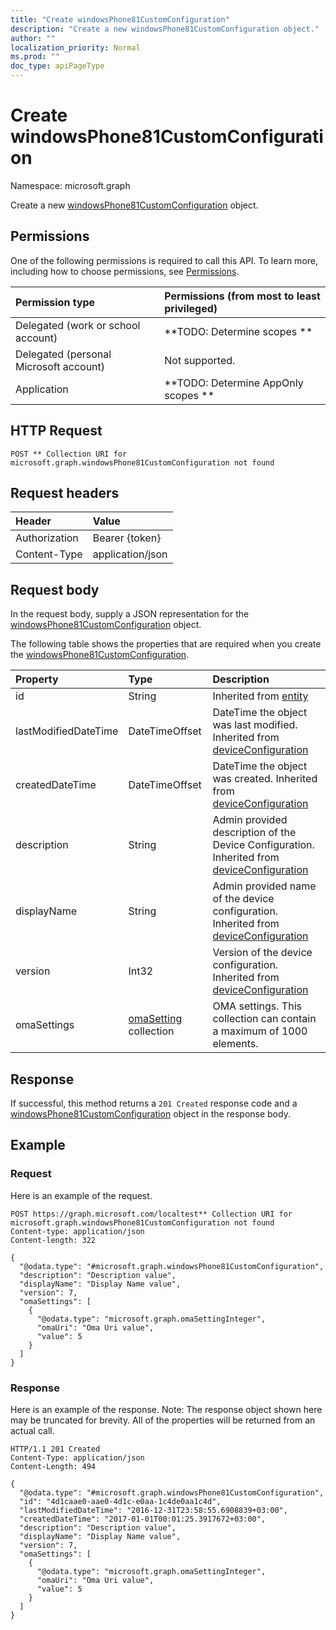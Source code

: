 ```yaml
---
title: "Create windowsPhone81CustomConfiguration"
description: "Create a new windowsPhone81CustomConfiguration object."
author: ""
localization_priority: Normal
ms.prod: ""
doc_type: apiPageType
---
```


# Create windowsPhone81CustomConfiguration

Namespace: microsoft.graph

Create a new [windowsPhone81CustomConfiguration](../resources/windowsphone81customconfiguration.md) object.

## Permissions
One of the following permissions is required to call this API. To learn more, including how to choose permissions, see [Permissions](/concepts/permissions-reference.md).

|Permission type|Permissions (from most to least privileged)|
|:---|:---|
|Delegated (work or school account)|**TODO: Determine scopes **|
|Delegated (personal Microsoft account)|Not supported.|
|Application|**TODO: Determine AppOnly scopes **|

## HTTP Request
<!-- {
  "blockType": "ignored"
}
-->
``` http
POST ** Collection URI for microsoft.graph.windowsPhone81CustomConfiguration not found
```

## Request headers
|Header|Value|
|:---|:---|
|Authorization|Bearer {token}|
|Content-Type|application/json|

## Request body
In the request body, supply a JSON representation for the [windowsPhone81CustomConfiguration](../resources/windowsphone81customconfiguration.md) object.

The following table shows the properties that are required when you create the [windowsPhone81CustomConfiguration](../resources/windowsphone81customconfiguration.md).

|Property|Type|Description|
|:---|:---|:---|
|id|String| Inherited from [entity](../resources/entity.md)|
|lastModifiedDateTime|DateTimeOffset|DateTime the object was last modified. Inherited from [deviceConfiguration](../resources/deviceconfiguration.md)|
|createdDateTime|DateTimeOffset|DateTime the object was created. Inherited from [deviceConfiguration](../resources/deviceconfiguration.md)|
|description|String|Admin provided description of the Device Configuration. Inherited from [deviceConfiguration](../resources/deviceconfiguration.md)|
|displayName|String|Admin provided name of the device configuration. Inherited from [deviceConfiguration](../resources/deviceconfiguration.md)|
|version|Int32|Version of the device configuration. Inherited from [deviceConfiguration](../resources/deviceconfiguration.md)|
|omaSettings|[omaSetting](../resources/omasetting.md) collection|OMA settings. This collection can contain a maximum of 1000 elements.|



## Response
If successful, this method returns a `201 Created` response code and a [windowsPhone81CustomConfiguration](../resources/windowsphone81customconfiguration.md) object in the response body.

## Example

### Request
Here is an example of the request.
<!-- {
  "blockType": "request",
  "name": "create_windowsphone81customconfiguration_from_"
}
-->
``` http
POST https://graph.microsoft.com/localtest** Collection URI for microsoft.graph.windowsPhone81CustomConfiguration not found
Content-type: application/json
Content-length: 322

{
  "@odata.type": "#microsoft.graph.windowsPhone81CustomConfiguration",
  "description": "Description value",
  "displayName": "Display Name value",
  "version": 7,
  "omaSettings": [
    {
      "@odata.type": "microsoft.graph.omaSettingInteger",
      "omaUri": "Oma Uri value",
      "value": 5
    }
  ]
}
```

### Response
Here is an example of the response. Note: The response object shown here may be truncated for brevity. All of the properties will be returned from an actual call.
<!-- {
  "blockType": "response",
  "truncated": true,
  "@odata.type": "microsoft.graph.windowsphone81customconfiguration"
}
-->
``` http
HTTP/1.1 201 Created
Content-Type: application/json
Content-Length: 494

{
  "@odata.type": "#microsoft.graph.windowsPhone81CustomConfiguration",
  "id": "4d1caae0-aae0-4d1c-e0aa-1c4de0aa1c4d",
  "lastModifiedDateTime": "2016-12-31T23:58:55.6908839+03:00",
  "createdDateTime": "2017-01-01T00:01:25.3917672+03:00",
  "description": "Description value",
  "displayName": "Display Name value",
  "version": 7,
  "omaSettings": [
    {
      "@odata.type": "microsoft.graph.omaSettingInteger",
      "omaUri": "Oma Uri value",
      "value": 5
    }
  ]
}
```

